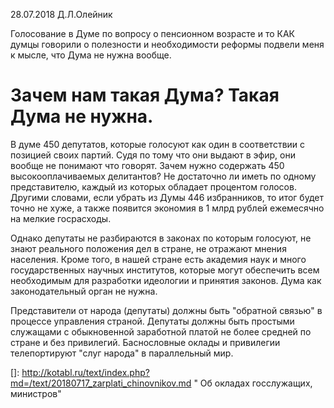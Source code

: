 28.07.2018    Д.Л.Олейник



Голосование в Думе по вопросу о пенсионном возрасте и то КАК думцы говорили о полезности и необходимости реформы подвели меня к мысле, что Дума не нужна вообще.



# Зачем нам такая Дума?  Такая Дума не нужна.

В думе 450 депутатов, которые голосуют как один в соответствии с позицией своих партий.  Судя по тому что они выдают в эфир, они вообще не понимают что говорят.   Зачем нужно содержать 450 высокооплачиваемых делитантов? Не достаточно ли иметь по одному представителю, каждый из которых обладает процентом голосов.   Другими словами, если убрать из Думы 446 избранников, то итог будет точно не хуже, а также появится экономия в 1 млрд рублей ежемесячно на мелкие госрасходы.

Однако депутаты не разбираются в законах по которым голосуют, не знают  реального положения дел в  стране, не отражают мнения населения. Кроме того, в нашей стране есть академия наук и много государственных научных институтов, которые могут обеспечить всем необходимым для разработки идеологии  и принятия законов.  Дума как законодательный орган не нужна.


Представители от народа (депутаты) должны быть "обратной связью" в процессе управления страной.  Депутаты должны быть простыми служащами с  обыкновенной заработной платой не более средней по стране и без привилегий. Баснословные оклады и привилегии телепортируют "слуг народа" в параллельный мир.



[]: http://kotabl.ru/text/index.php?md=/text/20180717_zarplati_chinovnikov.md	" Об окладах госслужащих, министров"

